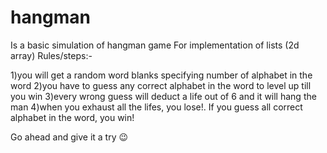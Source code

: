 # hangman
Is a basic simulation of hangman game
For implementation of lists (2d array)
Rules/steps:-

1)you will get a random word blanks specifying number of alphabet in the word
2)you have to guess any correct alphabet in the word to level up till you win
3)every wrong guess will deduct a life out of 6 and it will hang the man
4)when you exhaust all the lifes, you lose!. If you guess all correct alphabet in the word, you win! 

Go ahead and give it a try 😉
